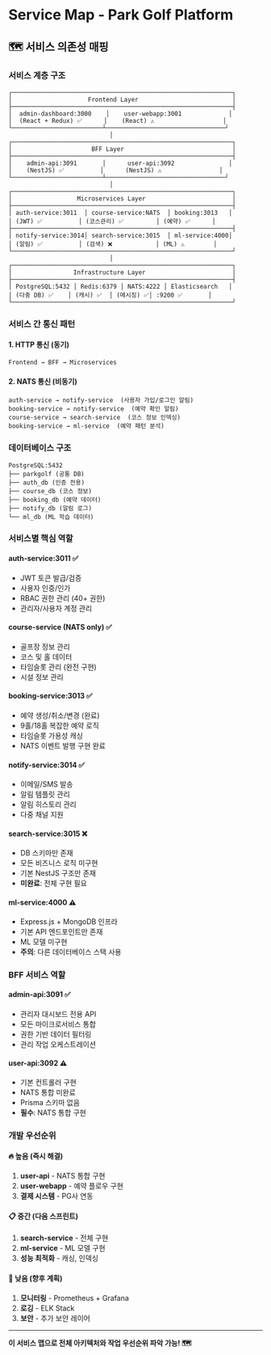 # Service Map - Park Golf Platform

## 🗺️ 서비스 의존성 매핑

### 서비스 계층 구조
```
┌─────────────────────────────────────────────────────────────┐
│                     Frontend Layer                          │
├─────────────────────────────────────────────────────────────┤
│  admin-dashboard:3000    │    user-webapp:3001             │
│  (React + Redux) ✅      │    (React) ⚠️                   │
└─────────────────────────┴─────────────────────────────────┘
                            │
┌─────────────────────────────────────────────────────────────┐
│                      BFF Layer                              │
├─────────────────────────────────────────────────────────────┤
│    admin-api:3091       │      user-api:3092               │
│    (NestJS) ✅          │      (NestJS) ⚠️                │
└─────────────────────────┴─────────────────────────────────┘
                            │
┌─────────────────────────────────────────────────────────────┐
│                  Microservices Layer                        │
├─────────────────────────────────────────────────────────────┤
│ auth-service:3011  │ course-service:NATS  │ booking:3013   │
│ (JWT) ✅          │ (코스관리) ✅         │ (예약) ✅      │
├─────────────────────────────────────────────────────────────┤
│ notify-service:3014│ search-service:3015  │ ml-service:4000│
│ (알림) ✅          │ (검색) ❌            │ (ML) ⚠️        │
└─────────────────────────────────────────────────────────────┘
                            │
┌─────────────────────────────────────────────────────────────┐
│                 Infrastructure Layer                        │
├─────────────────────────────────────────────────────────────┤
│ PostgreSQL:5432 │ Redis:6379 │ NATS:4222 │ Elasticsearch   │
│ (다중 DB) ✅    │ (캐시) ✅  │ (메시징) ✅│ :9200 ✅       │
└─────────────────────────────────────────────────────────────┘
```

### 서비스 간 통신 패턴

#### 1. HTTP 통신 (동기)
```
Frontend → BFF → Microservices
```

#### 2. NATS 통신 (비동기)
```
auth-service → notify-service  (사용자 가입/로그인 알림)
booking-service → notify-service  (예약 확인 알림)
course-service → search-service  (코스 정보 인덱싱)
booking-service → ml-service  (예약 패턴 분석)
```

### 데이터베이스 구조
```
PostgreSQL:5432
├── parkgolf (공통 DB)
├── auth_db (인증 전용)
├── course_db (코스 정보)
├── booking_db (예약 데이터)
├── notify_db (알림 로그)
└── ml_db (ML 학습 데이터)
```

### 서비스별 핵심 역할

#### **auth-service:3011** ✅
- JWT 토큰 발급/검증
- 사용자 인증/인가
- RBAC 권한 관리 (40+ 권한)
- 관리자/사용자 계정 관리

#### **course-service (NATS only)** ✅
- 골프장 정보 관리
- 코스 및 홀 데이터
- 타임슬롯 관리 (완전 구현)
- 시설 정보 관리

#### **booking-service:3013** ✅
- 예약 생성/취소/변경 (완료)
- 9홀/18홀 복잡한 예약 로직
- 타임슬롯 가용성 캐싱
- NATS 이벤트 발행 구현 완료

#### **notify-service:3014** ✅
- 이메일/SMS 발송
- 알림 템플릿 관리
- 알림 히스토리 관리
- 다중 채널 지원

#### **search-service:3015** ❌
- DB 스키마만 존재
- 모든 비즈니스 로직 미구현
- 기본 NestJS 구조만 존재
- **미완료**: 전체 구현 필요

#### **ml-service:4000** ⚠️
- Express.js + MongoDB 인프라
- 기본 API 엔드포인트만 존재
- ML 모델 미구현
- **주의**: 다른 데이터베이스 스택 사용

### BFF 서비스 역할

#### **admin-api:3091** ✅
- 관리자 대시보드 전용 API
- 모든 마이크로서비스 통합
- 권한 기반 데이터 필터링
- 관리 작업 오케스트레이션

#### **user-api:3092** ⚠️
- 기본 컨트롤러 구현
- NATS 통합 미완료
- Prisma 스키마 없음
- **필수**: NATS 통합 구현

### 개발 우선순위

#### 🔥 높음 (즉시 해결)
1. **user-api** - NATS 통합 구현
2. **user-webapp** - 예약 플로우 구현
3. **결제 시스템** - PG사 연동

#### 📋 중간 (다음 스프린트)
1. **search-service** - 전체 구현
2. **ml-service** - ML 모델 구현
3. **성능 최적화** - 캐싱, 인덱싱

#### 📝 낮음 (향후 계획)
1. **모니터링** - Prometheus + Grafana
2. **로깅** - ELK Stack
3. **보안** - 추가 보안 레이어

---

**이 서비스 맵으로 전체 아키텍처와 작업 우선순위 파악 가능! 🗺️**